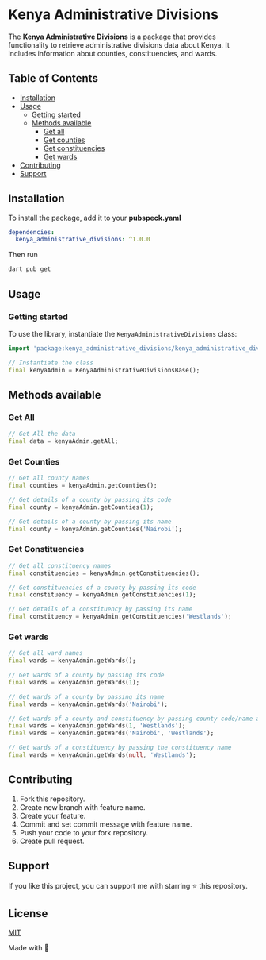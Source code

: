 # Kenya Administrative Divisions

The **Kenya Administrative Divisions** is a package that provides functionality to retrieve administrative divisions data about Kenya. It includes information about counties, constituencies, and wards.

## Table of Contents

- [Installation](#installation)
- [Usage](#usage)
  - [Getting started](#getting-started)
  - [Methods available](#methods-available)
    - [Get all](#get-all)
    - [Get counties](#get-counties)
    - [Get constituencies](#get-constituencies)
    - [Get wards](#get-wards)
- [Contributing](#contributing)
- [Support](#support)

## Installation

To install the package, add it to your **pubspeck.yaml**

```yaml
dependencies:
  kenya_administrative_divisions: ^1.0.0
```

Then run

```bash
dart pub get
```

## Usage

### Getting started

To use the library, instantiate the `KenyaAdministrativeDivisions` class:

```dart
import 'package:kenya_administrative_divisions/kenya_administrative_divisions.dart';

// Instantiate the class
final kenyaAdmin = KenyaAdministrativeDivisionsBase();
```

## Methods available

### Get All

```dart
// Get All the data
final data = kenyaAdmin.getAll;
```

### Get Counties

```dart
// Get all county names
final counties = kenyaAdmin.getCounties();

// Get details of a county by passing its code
final county = kenyaAdmin.getCounties(1);

// Get details of a county by passing its name
final county = kenyaAdmin.getCounties('Nairobi');
```

### Get Constituencies

```dart
// Get all constituency names
final constituencies = kenyaAdmin.getConstituencies();

// Get constituencies of a county by passing its code
final constituency = kenyaAdmin.getConstituencies(1);

// Get details of a constituency by passing its name
final constituency = kenyaAdmin.getConstituencies('Westlands');
```

### Get wards

```dart
// Get all ward names
final wards = kenyaAdmin.getWards();

// Get wards of a county by passing its code
final wards = kenyaAdmin.getWards(1);

// Get wards of a county by passing its name
final wards = kenyaAdmin.getWards('Nairobi');

// Get wards of a county and constituency by passing county code/name and constituency name
final wards = kenyaAdmin.getWards(1, 'Westlands');
final wards = kenyaAdmin.getWards('Nairobi', 'Westlands');

// Get wards of a constituency by passing the constituency name
final wards = kenyaAdmin.getWards(null, 'Westlands');

```

## Contributing

1. Fork this repository.
2. Create new branch with feature name.
3. Create your feature.
4. Commit and set commit message with feature name.
5. Push your code to your fork repository.
6. Create pull request.

## Support

If you like this project, you can support me with starring ⭐ this repository.

## License

[MIT](LICENSE)

Made with 💜
